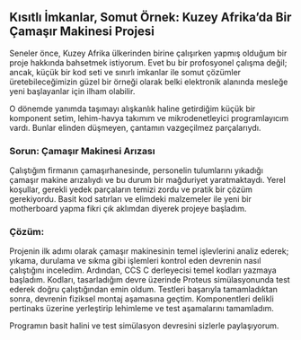## Kısıtlı İmkanlar, Somut Örnek: Kuzey Afrika’da Bir Çamaşır Makinesi Projesi


Seneler önce, Kuzey Afrika ülkerinden birine çalışırken yapmış olduğum bir proje hakkında bahsetmek istiyorum. 
Evet bu bir profosyonel çalışma değil; ancak, küçük bir kod seti ve sınırlı imkanlar ile somut çözümler üretebileceğimizin güzel bir örneği olarak belki elektronik alanında mesleğe yeni başlayanlar için ilham olabilir.

O dönemde yanımda taşımayı alışkanlık haline getirdiğim küçük bir komponent setim, lehim-havya takımım ve mikrodenetleyici programlayıcım vardı.
Bunlar elinden düşmeyen, çantamın vazgeçilmez parçalarıydı.

### Sorun: Çamaşır Makinesi Arızası
Çalıştığım firmanın çamaşırhanesinde,
personelin tulumlarını yıkadığı çamaşır makine arızalıydı ve bu durum bir mağduriyet yaratmaktaydı. 
Yerel koşullar, gerekli yedek parçaların temizi zordu ve pratik bir çözüm gerekiyordu.
Basit kod satırları ve elimdeki malzemeler ile yeni bir motherboard yapma fikri çık aklımdan diyerek projeye başladım.

### Çözüm:
Projenin ilk adımı olarak çamaşır makinesinin temel işlevlerini analiz ederek; yıkama, durulama ve sıkma gibi işlemleri kontrol eden devrenin nasıl çalıştığını inceledim.
Ardından, CCS C derleyecisi temel kodları yazmaya başladım. Kodları, tasarladığım devre üzerinde Proteus simülasyonunda test ederek doğru çalıştığından emin oldum. 
Testleri başarıyla tamamladıktan sonra, devrenin fiziksel montaj aşamasına geçtim. Komponentleri delikli pertinaks üzerine yerleştirip lehimleme ve test aşamalarını tamamladım.


Programın basit halini ve test simülasyon devresini sizlerle paylaşıyorum.
